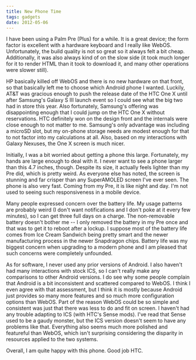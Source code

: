 ```yaml
---
title: New Phone Time
tags: gadgets
date: 2012-05-06
---
```


I have been using a Palm Pre (Plus) for a while.  It is a great
device; the form factor is excellent with a hardware keyboard and I
really like WebOS.  Unfortunately, the build quality is not so great
so it always felt a bit cheap.  Additionally, it was also always kind
of on the slow side (it took much longer for it to render HTML than it
took to download it, and many other operations were slower still).

HP basically killed off WebOS and there is no new hardware on that
front, so that basically left me to choose which Android phone I
wanted.  Luckily, AT&T was gracious enough to push the release date of
the HTC One X until after Samsung's Galaxy S III launch event so I
could see what the big two had in store this year.  Also fortunately,
Samsung's offering was disappointing enough that I could jump on the
HTC One X without reservations.  HTC definitely won on the design
front and the internals were close enough to not matter to me.
Samsung's only advantage was including a microSD slot, but my on-phone
storage needs are modest enough for that to not factor into my
calculations at all.  Also, based on my interactions with Galaxy
Nexuses, the One X screen is much nicer.

Initially, I was a bit worried about getting a phone this large.
Fortunately, my hands are large enough to deal with it.  I never want
to see a phone larger than this 4.7 inches, though.  Despite its size,
it actually feels lighter than my Pre did, which is pretty weird.  As
everyone else has noted, the screen is stunning and far crisper than
any SuperAMOLED screen I've ever seen.  The phone is also very fast.
Coming from my Pre, it is like night and day.  I'm not used to seeing
such responsiveness in a mobile device.

Many people expressed concern over the battery life.  My usage
patterns are probably weird (I don't want notifications and I don't
poke at it every few minutes), so I can get three full days on a
charge.  The non-removable battery doesn't bother me -- I only removed
the battery in my Pre once and that was to get it to reboot after a
lockup.  I suppose most of the battery life comes from Ice Cream
Sandwich being pretty smart and the newer manufacturing process in the
newer Snapdragon chips.  Battery life was my biggest concern when
upgrading to a modern phone and I am pleased that such concerns were
completely unfounded.

As for software, I never used any prior versions of Android.  I also
haven't had many interactions with stock ICS, so I can't really make
any comparisons to other Android versions.  I do see why some people
complain that Android is a bit inconsistent and scattered compared to
WebOS.  I think I even agree with that assessment, but I think it is
mostly because Android just provides so many more features and so much
more configuration options than WebOS.  Part of the reason WebOS could
be so simple and consistent was just that there was less to do and fit
on screen.  I haven't had any trouble adapting to ICS (with HTC's
Sense mods).  I've read that Sense used to be a gaudy monster, but the
ICS version doesn't seem to have any problems like that.  Everything
also seems much more polished and featureful than WebOS, which isn't
surprising considering the disparity in resources applied to the two
systems.

Overall, I am quite happy with this phone.  Good job HTC.
